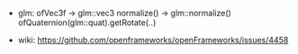 * glm:
  ofVec3f -> glm::vec3
  normalize() -> glm::normalize()
  ofQuaternion(glm::quat).getRotate(..)

* wiki:
  https://github.com/openframeworks/openFrameworks/issues/4458
